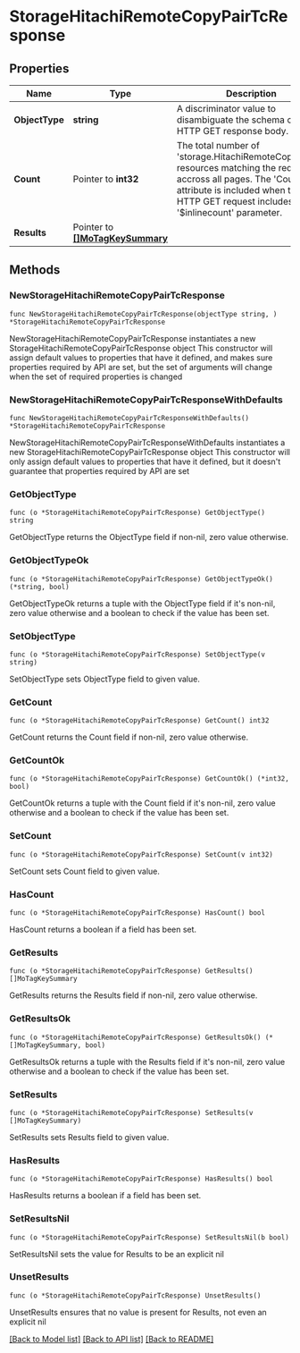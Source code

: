 # StorageHitachiRemoteCopyPairTcResponse

## Properties

Name | Type | Description | Notes
------------ | ------------- | ------------- | -------------
**ObjectType** | **string** | A discriminator value to disambiguate the schema of a HTTP GET response body. | 
**Count** | Pointer to **int32** | The total number of &#39;storage.HitachiRemoteCopyPairTc&#39; resources matching the request, accross all pages. The &#39;Count&#39; attribute is included when the HTTP GET request includes the &#39;$inlinecount&#39; parameter. | [optional] 
**Results** | Pointer to [**[]MoTagKeySummary**](MoTagKeySummary.md) |  | [optional] 

## Methods

### NewStorageHitachiRemoteCopyPairTcResponse

`func NewStorageHitachiRemoteCopyPairTcResponse(objectType string, ) *StorageHitachiRemoteCopyPairTcResponse`

NewStorageHitachiRemoteCopyPairTcResponse instantiates a new StorageHitachiRemoteCopyPairTcResponse object
This constructor will assign default values to properties that have it defined,
and makes sure properties required by API are set, but the set of arguments
will change when the set of required properties is changed

### NewStorageHitachiRemoteCopyPairTcResponseWithDefaults

`func NewStorageHitachiRemoteCopyPairTcResponseWithDefaults() *StorageHitachiRemoteCopyPairTcResponse`

NewStorageHitachiRemoteCopyPairTcResponseWithDefaults instantiates a new StorageHitachiRemoteCopyPairTcResponse object
This constructor will only assign default values to properties that have it defined,
but it doesn't guarantee that properties required by API are set

### GetObjectType

`func (o *StorageHitachiRemoteCopyPairTcResponse) GetObjectType() string`

GetObjectType returns the ObjectType field if non-nil, zero value otherwise.

### GetObjectTypeOk

`func (o *StorageHitachiRemoteCopyPairTcResponse) GetObjectTypeOk() (*string, bool)`

GetObjectTypeOk returns a tuple with the ObjectType field if it's non-nil, zero value otherwise
and a boolean to check if the value has been set.

### SetObjectType

`func (o *StorageHitachiRemoteCopyPairTcResponse) SetObjectType(v string)`

SetObjectType sets ObjectType field to given value.


### GetCount

`func (o *StorageHitachiRemoteCopyPairTcResponse) GetCount() int32`

GetCount returns the Count field if non-nil, zero value otherwise.

### GetCountOk

`func (o *StorageHitachiRemoteCopyPairTcResponse) GetCountOk() (*int32, bool)`

GetCountOk returns a tuple with the Count field if it's non-nil, zero value otherwise
and a boolean to check if the value has been set.

### SetCount

`func (o *StorageHitachiRemoteCopyPairTcResponse) SetCount(v int32)`

SetCount sets Count field to given value.

### HasCount

`func (o *StorageHitachiRemoteCopyPairTcResponse) HasCount() bool`

HasCount returns a boolean if a field has been set.

### GetResults

`func (o *StorageHitachiRemoteCopyPairTcResponse) GetResults() []MoTagKeySummary`

GetResults returns the Results field if non-nil, zero value otherwise.

### GetResultsOk

`func (o *StorageHitachiRemoteCopyPairTcResponse) GetResultsOk() (*[]MoTagKeySummary, bool)`

GetResultsOk returns a tuple with the Results field if it's non-nil, zero value otherwise
and a boolean to check if the value has been set.

### SetResults

`func (o *StorageHitachiRemoteCopyPairTcResponse) SetResults(v []MoTagKeySummary)`

SetResults sets Results field to given value.

### HasResults

`func (o *StorageHitachiRemoteCopyPairTcResponse) HasResults() bool`

HasResults returns a boolean if a field has been set.

### SetResultsNil

`func (o *StorageHitachiRemoteCopyPairTcResponse) SetResultsNil(b bool)`

 SetResultsNil sets the value for Results to be an explicit nil

### UnsetResults
`func (o *StorageHitachiRemoteCopyPairTcResponse) UnsetResults()`

UnsetResults ensures that no value is present for Results, not even an explicit nil

[[Back to Model list]](../README.md#documentation-for-models) [[Back to API list]](../README.md#documentation-for-api-endpoints) [[Back to README]](../README.md)


